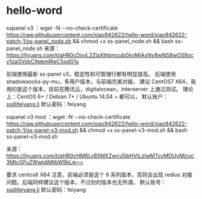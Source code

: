 # hello-word
sspanel v3 ：wget -N --no-check-certificate https://raw.githubusercontent.com/xiao942622/hello-word/xiao942622-patch-1/ss-panel_node.sh  && chmod +x ss-panel_node.sh && bash ss-panel_node.sh
来源：https://liyuans.com/t/aHR0cDovL2ZlaXlhbmcubGkvMjAxNy8wNS8wOS9zcy1zaGVsbC9pbmRleC5odG1s

前端使用最新 ss-panel v3，稳定性和可管理行都有明显提高。
后端使用 shadowsocks-py-mu，多用户版本，与前端完美对接。
建议 CentOS7 X64，我用的是这个版本，目前在腾讯云，digitalocean，interserver 上通过测试。
理论上：CentOS 6+ / Debian 7+ / Ubuntu 14.04 + 都可以，
默认账户：ss@feiyang.li
默认密码：feiyang

sspanel v3 mod ：wget -N --no-check-certificate https://raw.githubusercontent.com/xiao942622/hello-word/xiao942622-patch-1/ss-panel-v3-mod.sh && chmod +x ss-panel-v3-mod.sh && bash ss-panel-v3-mod.sh

来源：https://liyuans.com/t/aHR0cHM6Ly85MXZwcy5jbHViLzIwMTcvMDUvMjcvc3MtcGFuZWwtdjMtbW9kLw==

要求 centos6 X64 注意，前端必须是这个 6 系列版本，否则会出现 redius 对接问题。后端同样建议这个版本，不过别的版本也无所谓。
默认账号：ss@feiyang.li
默认密码：feiyang
